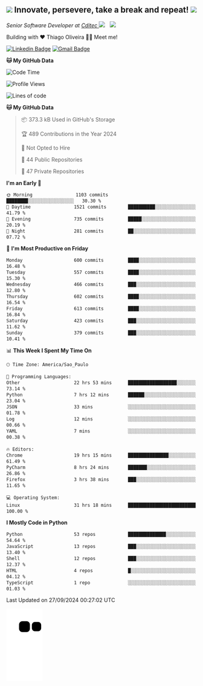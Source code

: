 <h2><img src="https://emojis.slackmojis.com/emojis/images/1531849430/4246/blob-sunglasses.gif?1531849430" width="30"/> Innovate, persevere, take a break and repeat! <img src="https://media.giphy.com/media/12oufCB0MyZ1Go/giphy.gif" width="50"></h2>
<img align='right' src="https://media.giphy.com/media/M9gbBd9nbDrOTu1Mqx/giphy.gif" width="230">
<p><em>Senior Software Developer at <a href="https://www.cditec.com.br/">Cditec
</a><img src="https://media.giphy.com/media/WUlplcMpOCEmTGBtBW/giphy.gif" width="30"> 
</em></p>



Building with ❤️ Thiago Oliveira 👋🏽 Meet me!

[![Linkedin Badge](https://img.shields.io/badge/-Thiago-blue?style=flat-square&logo=Linkedin&logoColor=white&link=https://www.linkedin.com/in/tgmarinho/)](https://www.linkedin.com/in/thiagoceconelo/) 
[![Gmail Badge](https://img.shields.io/badge/-thiceconelo@gmail.com-c14438?style=flat-square&logo=Gmail&logoColor=white&link=mailto:thiceconelo@gmail.com)](mailto:thiceconelo@gmail.com)

</em></p>

<!-- <span style="height ">
![Anurag's GitHub stats](https://github-readme-stats.vercel.app/api?username=arthurspk&show_icons=true&theme=tokyonight)
</span> -->

**🐱 My GitHub Data** 
<!--START_SECTION:waka-->
![Code Time](http://img.shields.io/badge/Code%20Time-1%2C846%20hrs%2022%20mins-blue)

![Profile Views](http://img.shields.io/badge/Profile%20Views-0-blue)

![Lines of code](https://img.shields.io/badge/From%20Hello%20World%20I%27ve%20Written-5.0%20million%20lines%20of%20code-blue)

**🐱 My GitHub Data** 

> 📦 373.3 kB Used in GitHub's Storage 
 > 
> 🏆 489 Contributions in the Year 2024
 > 
> 🚫 Not Opted to Hire
 > 
> 📜 44 Public Repositories 
 > 
> 🔑 47 Private Repositories 
 > 
**I'm an Early 🐤** 

```text
🌞 Morning                1103 commits        ████████░░░░░░░░░░░░░░░░░   30.30 % 
🌆 Daytime                1521 commits        ██████████░░░░░░░░░░░░░░░   41.79 % 
🌃 Evening                735 commits         █████░░░░░░░░░░░░░░░░░░░░   20.19 % 
🌙 Night                  281 commits         ██░░░░░░░░░░░░░░░░░░░░░░░   07.72 % 
```
📅 **I'm Most Productive on Friday** 

```text
Monday                   600 commits         ████░░░░░░░░░░░░░░░░░░░░░   16.48 % 
Tuesday                  557 commits         ████░░░░░░░░░░░░░░░░░░░░░   15.30 % 
Wednesday                466 commits         ███░░░░░░░░░░░░░░░░░░░░░░   12.80 % 
Thursday                 602 commits         ████░░░░░░░░░░░░░░░░░░░░░   16.54 % 
Friday                   613 commits         ████░░░░░░░░░░░░░░░░░░░░░   16.84 % 
Saturday                 423 commits         ███░░░░░░░░░░░░░░░░░░░░░░   11.62 % 
Sunday                   379 commits         ███░░░░░░░░░░░░░░░░░░░░░░   10.41 % 
```


📊 **This Week I Spent My Time On** 

```text
🕑︎ Time Zone: America/Sao_Paulo

💬 Programming Languages: 
Other                    22 hrs 53 mins      ██████████████████░░░░░░░   73.14 % 
Python                   7 hrs 12 mins       ██████░░░░░░░░░░░░░░░░░░░   23.04 % 
JSON                     33 mins             ░░░░░░░░░░░░░░░░░░░░░░░░░   01.78 % 
Log                      12 mins             ░░░░░░░░░░░░░░░░░░░░░░░░░   00.66 % 
YAML                     7 mins              ░░░░░░░░░░░░░░░░░░░░░░░░░   00.38 % 

🔥 Editors: 
Chrome                   19 hrs 15 mins      ███████████████░░░░░░░░░░   61.49 % 
PyCharm                  8 hrs 24 mins       ███████░░░░░░░░░░░░░░░░░░   26.86 % 
Firefox                  3 hrs 38 mins       ███░░░░░░░░░░░░░░░░░░░░░░   11.65 % 

💻 Operating System: 
Linux                    31 hrs 18 mins      █████████████████████████   100.00 % 
```

**I Mostly Code in Python** 

```text
Python                   53 repos            ██████████████░░░░░░░░░░░   54.64 % 
JavaScript               13 repos            ███░░░░░░░░░░░░░░░░░░░░░░   13.40 % 
Shell                    12 repos            ███░░░░░░░░░░░░░░░░░░░░░░   12.37 % 
HTML                     4 repos             █░░░░░░░░░░░░░░░░░░░░░░░░   04.12 % 
TypeScript               1 repo              ░░░░░░░░░░░░░░░░░░░░░░░░░   01.03 % 
```




 Last Updated on 27/09/2024 00:27:02 UTC
<!--END_SECTION:waka-->

![Snake animation](https://github.com/rafaballerini/rafaballerini/blob/output/github-contribution-grid-snake.svg)


<!---
ceconelo/ceconelo is a ✨ special ✨ repository because its `README.md` (this file) appears on your GitHub profile.
You can click the Preview link to take a look at your changes.
--->

